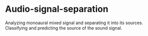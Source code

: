# Audio-signal-separation
Analyzing monoaural mixed signal and separating it into its sources. Classifying and predicting the source of the sound signal. 
